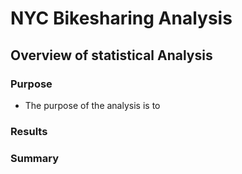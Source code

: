 # NYC Bikesharing Analysis

## Overview of statistical Analysis

### Purpose
- The purpose of the analysis is to 

### Results

### Summary
